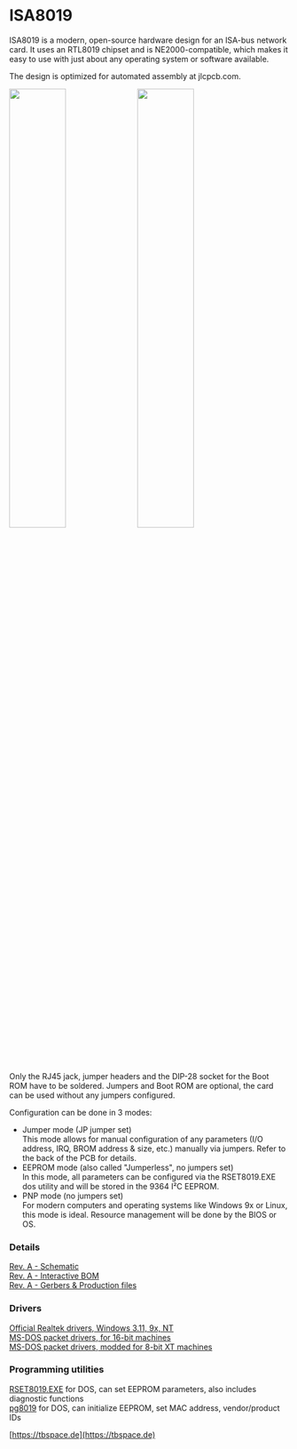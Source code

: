 # ISA8019
ISA8019 is a modern, open-source hardware design for an ISA-bus network card.
It uses an RTL8019 chipset and is NE2000-compatible, which makes it easy to use with just about any operating system or software available. 

The design is optimized for automated assembly at jlcpcb.com. 

<img src="https://screenshot.tbspace.de/kglbnxhatcu.jpg" width="45%"> <img src="https://screenshot.tbspace.de/qamutegdkjz.jpg" width="45%">


Only the RJ45 jack, jumper headers and the DIP-28 socket for the Boot ROM have to be soldered. 
Jumpers and Boot ROM are optional, the card can be used without any jumpers configured. 

Configuration can be done in 3 modes: 
- Jumper mode (JP jumper set)  
This mode allows for manual configuration of any parameters (I/O address, IRQ, BROM address & size, etc.) manually via jumpers. Refer to the back of the PCB for details. 
- EEPROM mode (also called "Jumperless", no jumpers set)  
In this mode, all parameters can be configured via the RSET8019.EXE dos utility and will be stored in the 9364 I²C EEPROM.
- PNP mode (no jumpers set)  
For modern computers and operating systems like Windows 9x or Linux, this mode is ideal. Resource management will be done by the BIOS or OS.

### Details
[Rev. A - Schematic](PCB/gerbers/RevA/ISA8019.pdf)  
[Rev. A - Interactive BOM](https://tbspace.de/content/downloads/isa8019_ibom.html)  
[Rev. A - Gerbers & Production files](PCB/gerbers/RevA/ISA8019/ISA8019.zip)  

### Drivers
[Official Realtek drivers, Windows 3.11, 9x, NT](https://github.com/Manawyrm/ISA8019/tree/master/Drivers/Official%20Realtek%20drivers)  
[MS-DOS packet drivers, for 16-bit machines](Drivers/Crynwr%20packet%20driver%20-%2016bit%20ISA)  
[MS-DOS packet drivers, modded for 8-bit XT machines](Drivers/Crynwr%20packet%20driver%20-%20modified%20for%208bit%20operation)  

### Programming utilities
[RSET8019.EXE](Programming%20utilities/Rset8019.exe) for DOS, can set EEPROM parameters, also includes diagnostic functions  
[pg8019](Programming%20utilities/pg8019) for DOS, can initialize EEPROM, set MAC address, vendor/product IDs  

[https://tbspace.de](https://tbspace.de)

